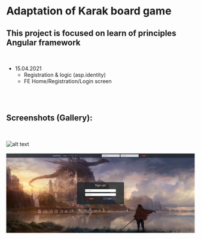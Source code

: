 # Adaptation of Karak board game

## This project is focused on learn of principles Angular framework
 <br/>

 - 15.04.2021 
    - Registration & logic (asp.identity)
    - FE Home/Registration/Login screen

 <br/>
 <br/>

## Screenshots (Gallery):
 <br/>

![alt text](_images/home_screen.png "Title")
<br/>
<br/>
![alt text](_images/registration_screen.png "Title")
